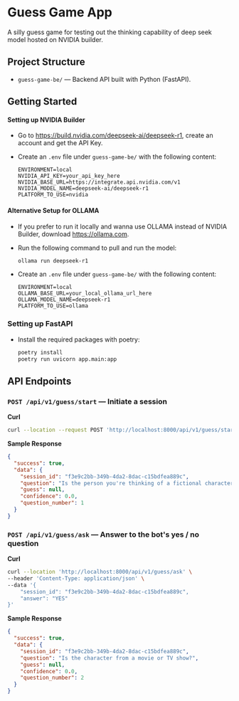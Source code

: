 # Guess Game App

A silly guess game for testing out the thinking capability of deep seek model hosted on NVIDIA builder.

## Project Structure

- `guess-game-be/` — Backend API built with Python (FastAPI).

## Getting Started

#### Setting up NVIDIA Builder

- Go to <https://build.nvidia.com/deepseek-ai/deepseek-r1>, create an account and get the API Key.
- Create an `.env` file under `guess-game-be/` with the following content:

  ```dotenv
  ENVIRONMENT=local
  NVIDIA_API_KEY=your_api_key_here
  NVIDIA_BASE_URL=https://integrate.api.nvidia.com/v1
  NVIDIA_MODEL_NAME=deepseek-ai/deepseek-r1
  PLATFORM_TO_USE=nvidia
  ```

#### Alternative Setup for OLLAMA

- If you prefer to run it locally and wanna use OLLAMA instead of NVIDIA Builder, download <https://ollama.com>.
- Run the following command to pull and run the model:

  ```bash
  ollama run deepseek-r1
  ```

- Create an `.env` file under `guess-game-be/` with the following content:

  ```dotenv
  ENVIRONMENT=local
  OLLAMA_BASE_URL=your_local_ollama_url_here
  OLLAMA_MODEL_NAME=deepseek-r1
  PLATFORM_TO_USE=ollama
  ```

### Setting up FastAPI

- Install the required packages with poetry:

  ```bash
  poetry install
  poetry run uvicorn app.main:app
  ```

## API Endpoints

### `POST /api/v1/guess/start` — Initiate a session

**Curl**

```bash
curl --location --request POST 'http://localhost:8000/api/v1/guess/start'
```

**Sample Response**

```json
{
  "success": true,
  "data": {
    "session_id": "f3e9c2bb-349b-4da2-8dac-c15bdfea889c",
    "question": "Is the person you're thinking of a fictional character?",
    "guess": null,
    "confidence": 0.0,
    "question_number": 1
  }
}
```

### `POST /api/v1/guess/ask` — Answer to the bot's yes / no question

**Curl**

```bash
curl --location 'http://localhost:8000/api/v1/guess/ask' \
--header 'Content-Type: application/json' \
--data '{
    "session_id": "f3e9c2bb-349b-4da2-8dac-c15bdfea889c",
    "answer": "YES"
}'
```

**Sample Response**

```json
{
  "success": true,
  "data": {
    "session_id": "f3e9c2bb-349b-4da2-8dac-c15bdfea889c",
    "question": "Is the character from a movie or TV show?",
    "guess": null,
    "confidence": 0.0,
    "question_number": 2
  }
}
```
